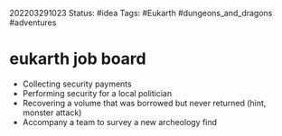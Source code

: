 202203291023
Status: #idea
Tags: #Eukarth #dungeons_and_dragons #adventures 

# eukarth job board
- Collecting security payments  
- Performing security for a local politician  
- Recovering a volume that was borrowed but never returned (hint, monster attack) 
- Accompany a team to survey a new archeology find  